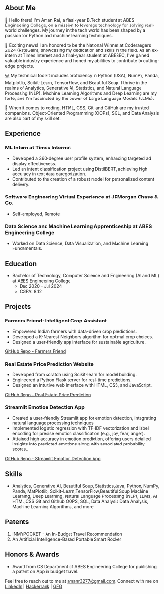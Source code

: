 

## About Me
👋 Hello there! I'm Aman Rai, a final-year B.Tech student at ABES Engineering College, on a mission to leverage technology for solving real-world challenges. My journey in the tech world has been shaped by a passion for Python and machine learning techniques.

🚀 Exciting news! I am honored to be the National Winner at Coderangers 2024 (RateGain), showcasing my dedication and skills in the field. As an ex-intern at Times Internet and a final-year student at ABESEC, I've gained valuable industry experience and honed my abilities to contribute to cutting-edge projects.

💻 My technical toolkit includes proficiency in Python (DSA), NumPy, Panda, Matplotlib, Scikit-Learn, TensorFlow, and Beautiful Soup. I thrive in the realms of Analytics, Generative AI, Statistics, and Natural Language Processing (NLP). Machine Learning Algorithms and Deep Learning are my forte, and I'm fascinated by the power of Large Language Models (LLMs).

🔧 When it comes to coding, HTML, CSS, Git, and GitHub are my trusted companions. Object-Oriented Programming (OOPs), SQL, and Data Analysis are also part of my skill set.
## Experience
### ML Intern at Times Internet
- Developed a 360-degree user profile system, enhancing targeted ad display effectiveness.
- Led an intent classification project using DistilBERT, achieving high accuracy in text data categorization.
- Contributed to the creation of a robust model for personalized content delivery.

### Software Engineering Virtual Experience at JPMorgan Chase & Co.
- Self-employed, Remote

### Data Science and Machine Learning Apprenticeship at ABES Engineering College
- Worked on Data Science, Data Visualization, and Machine Learning Fundamentals.

## Education
- Bachelor of Technology, Computer Science and Engineering (AI and ML) at ABES Engineering College
  - Dec 2020 - Jul 2024
  - CGPA: 8.12

## Projects
### Farmers Friend: Intelligent Crop Assistant
- Empowered Indian farmers with data-driven crop predictions.
- Developed a K-Nearest Neighbors algorithm for optimal crop choices.
- Designed a user-friendly app interface for sustainable agriculture.

[GitHub Repo - Farmers Friend](https://github.com/amanr3277/Farmers-Friend-Intelligent-Crop-Assistant)

### Real Estate Price Prediction Website
- Developed from scratch using Scikit-learn for model building.
- Engineered a Python Flask server for real-time predictions.
- Designed an intuitive web interface with HTML, CSS, and JavaScript.

[GitHub Repo - Real Estate Price Prediction](https://github.com/amanr3277/Real-Estate-Price-Prediction-Project)

### Streamlit Emotion Detection App
- Created a user-friendly Streamlit app for emotion detection, integrating natural language processing techniques.
- Implemented logistic regression with TF-IDF vectorization and label encoding for precise emotion classification (e.g.,
  joy, fear, anger).
- Attained high accuracy in emotion prediction, offering users detailed insights into predicted emotions along with
  associated probability scores..

[GitHub Repo - Streamlit Emotion Detection App](https://github.com/amanr3277/Streamlit-Emotion-Detection-App.git)



## Skills
- Analytics, Generative AI, Beautiful Soup, Statistics,Java, Python,
NumPy, Panda, MatPlotlib, Scikit-Learn,TensorFlow,Beautiful Soup
 Machine Learning, Deep Learning, Natural Language Processing (NLP), LLMs, AI
 HTML,CSS
 Git and Github
 OOPS, SQL, Data Analysis Data Analysis, Machine Learning Algorithms, and more.

## Patents
1. INMYPOCKET - An In-Budget Travel Recommendation
2. An Artificial Intelligence-Based Portable Smart Rocker

## Honors & Awards
- Award from CS Department of ABES Engineering College for publishing a patent on App in budget travel.

Feel free to reach out to me at [amanr3277@gmail.com](mailto:amanr3277@gmail.com).
Connect with me on [LinkedIn](https://www.linkedin.com/in/aman-rai-271496203/) | [Hackerrank](https://www.hackerrank.com/profile/2020B1531087) | [GFG](https://auth.geeksforgeeks.org/user/amanr3277)
